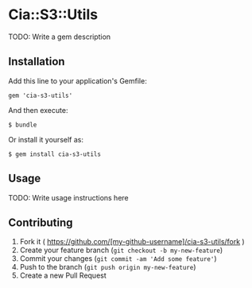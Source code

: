 # Cia::S3::Utils

TODO: Write a gem description

## Installation

Add this line to your application's Gemfile:

    gem 'cia-s3-utils'

And then execute:

    $ bundle

Or install it yourself as:

    $ gem install cia-s3-utils

## Usage

TODO: Write usage instructions here

## Contributing

1. Fork it ( https://github.com/[my-github-username]/cia-s3-utils/fork )
2. Create your feature branch (`git checkout -b my-new-feature`)
3. Commit your changes (`git commit -am 'Add some feature'`)
4. Push to the branch (`git push origin my-new-feature`)
5. Create a new Pull Request
